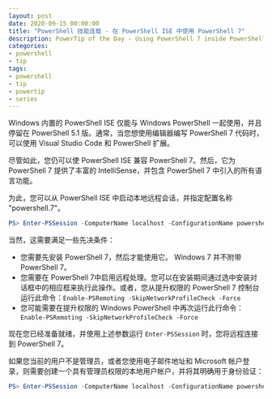 ```yaml
---
layout: post
date: 2020-09-15 00:00:00
title: "PowerShell 技能连载 - 在 PowerShell ISE 中使用 PowerShell 7"
description: PowerTip of the Day - Using PowerShell 7 inside PowerShell ISE
categories:
- powershell
- tip
tags:
- powershell
- tip
- powertip
- series
---
```

Windows 内置的 PowerShell ISE 仅能与 Windows PowerShell 一起使用，并且停留在 PowerShell 5.1 版。通常，当您想使用编辑器编写 PowerShell 7 代码时，可以使用 Visual Studio Code 和 PowerShell 扩展。

尽管如此，您仍可以使 PowerShell ISE 兼容 PowerShell 7。然后，它为 PowerShell 7 提供了丰富的 IntelliSense，并包含 PowerShell 7 中引入的所有语言功能。

为此，您可以从 PowerShell ISE 中启动本地远程会话，并指定配置名称 "powershell.7"。

```powershell
PS> Enter-PSSession -ComputerName localhost -ConfigurationName powershell.7
```

当然，这需要满足一些先决条件：

* 您需要先安装 PowerShell 7，然后才能使用它。 Windows 7 并不附带 PowerShell 7。
* 您需要在 PowerShell 7中启用远程处理。您可以在安装期间通过选中安装对话框中的相应框来执行此操作。或者，您从提升权限的 PowerShell 7 控制台运行此命令：`Enable-PSRemoting -SkipNetworkProfileCheck -Force`
* 您可能需要在提升权限的 Windows PowerShell 中再次运行此行命令：`Enable-PSRemoting -SkipNetworkProfileCheck -Force`

现在您已经准备就绪，并使用上述参数运行 `Enter-PSSession` 时，您将远程连接到 PowerShell 7。

如果您当前的用户不是管理员，或者您使用电子邮件地址和 Microsoft 帐户登录，则需要创建一个具有管理员权限的本地用户帐户，并将其明确用于身份验证：

```powershell
PS> Enter-PSSession -ComputerName localhost -ConfigurationName powershell.7 -Credential localAdminUser
```

<!--本文国际来源：[Using PowerShell 7 inside PowerShell ISE](https://community.idera.com/database-tools/powershell/powertips/b/tips/posts/using-powershell-7-inside-powershell-ise)-->

